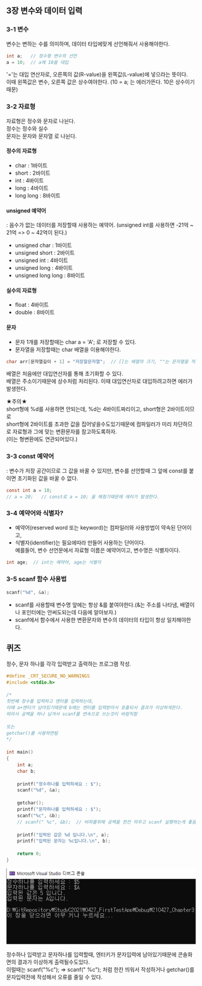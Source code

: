 ## 3장 변수와 데이터 입력

### 3-1 변수 
변수는 변하는 수를 의미하며, 데이터 타입에맞게 선언해줘서 사용해야한다.
```C
int a;   // 정수형 변수의 선언
a = 10;  // a에 10을 대입
```
'='는 대입 연산자로, 오른쪽의 값(R-value)을 왼쪽값(L-value)에 넣으라는 뜻이다. <br>
이때 왼쪽값은 변수, 오른쪽 값은 상수여야한다. (10 = a; 는 에러가뜬다. 10은 상수이기때문)

### 3-2 자료형
자료형은 정수와 문자로 나뉜다.<br>
정수는 정수와 실수<br>
문자는 문자와 문자열 로 나뉜다.<br>

#### 정수의 자료형 
- char  : 1바이트 <br>
- short : 2바이트 <br>
- int   : 4바이트 <br>
- long  : 4바이트 <br>
- long long : 8바이트 <br>

#### unsigned 예약어
: 음수가 없는 데이터를 저장할때 사용하는 예약어. (unsigned int를 사용하면 -21억 ~ 21억 => 0 ~ 42억이 된다.) <br>
- unsigned char  : 1바이트 <br>
- unsigned short : 2바이트 <br>
- unsigned int   : 4바이트 <br>
- unsigned long  : 4바이트 <br>
- unsigned long long : 8바이트 <br>

#### 실수의 자료형
- float  : 4바이트 <br>
- double : 8바이트 <br>

#### 문자
- 문자 1개를 저장할때는 char a = 'A'; 로 저장할 수 있다. <br>
- 문자열을 저장할때는 char 배열을 이용해야한다. <br>
```C
char arr[문자열길이 + 1] = "저장할문자열";  // []는 배열의 크기, ""는 문자열을 적으면된다.(+1은 맨끝에 null을 추가하기위함)
```
배열은 처음에만 대입연산자를 통해 초기화할 수 있다. <br>
배열은 주소이기때문에 상수처럼 처리된다. 이때 대입연산자로 대입하려고하면 에러가 발생한다. <br>

★주의★<br>
short형에 %d를 사용하면 안되는데, %d는 4바이트짜리이고, short형은 2바이트이므로 <br>
short형에 2바이트를 초과한 값을 집어넣을수도있기때문에 컴파일러가 미리 차단하므로 자료형과 그에 맞는 변환문자를 참고하도록하자.<br>
(이는 형변환에도 연관되어있다.)<br>

### 3-3 const 예약어
: 변수가 저장 공간이므로 그 값을 바꿀 수 있지만, 변수를 선언할때 그 앞에 const를 붙이면 초기화된 값을 바꿀 수 없다. <br>
```C
const int a = 10;  
// a = 20;   // const로 a = 10; 을 해줬기때문에 에러가 발생한다.
```

### 3-4 예약어와 식별자?
- 예약어(reserved word 또는 keyword)는 컴파일러와 사용방법이 약속된 단어이고,<br>
- 식별자(identifier)는 필요에따라 만들어 사용하는 단어이다.<br>
예를들어, 변수 선언문에서 자료형 이름은 예약어이고, 변수명은 식별자이다.<br>
```C
int age;  // int는 예약어, age는 식별자
```

### 3-5 scanf 함수 사용법
```C
scanf("%d", &a);  
```
- scanf를 사용할때 변수명 앞에는 항상 &를 붙여야한다.(&는 주소를 나타냄, 배열이나 포인터에는 안써도되는데 다음에 알아보자.)
- scanf에서 함수에서 사용한 변환문자와 변수의 데이터의 타입이 항상 일치해야한다.



## 퀴즈
정수, 문자 하나를 각각 입력받고 출력하는 프로그램 작성. <br>
```C
#define _CRT_SECURE_NO_WARNINGS
#include <stdio.h>

/*
첫번째 정수를 입력하고 엔터를 입력하는데,
이때 a+엔터가 남아있기때문에 b에는 엔터를 입력받아서 호출되서 결과가 이상하게뜬다.
따라서 공백을 하나 남겨서 scanf를 연속으로 쓰는것이 바람직함

또는
getchar()를 사용하면됨
*/

int main()
{
	int a;
	char b;

	printf("정수하나를 입력하세요 : $");
	scanf("%d", &a);
	
	getchar();  
	printf("문자하나를 입력하세요 : $");
	scanf("%c", &b);
	// scanf(" %c", &b);  // 버퍼를위해 공백을 한칸 띄우고 scanf 실행하는게 좋음

	printf("입력된 값은 %d 입니다.\n", a);
	printf("입력된 문자는 %c입니다.\n", b);

	return 0;
}

```
![3장테스트결과](https://github.com/SeoDongWoo1216/StudyC2021/blob/main/210427_Chapter3/result_Image/3.test.PNG)

정수하나 입력받고 문자하나를 입력할때, 엔터키가 문자입력에 남아있기때문에 콘솔화면의 결과가 이상하게 출력될수도있다.<br>
이럴때는 scanf("%c");  => scanf(" %c"); 처럼 한칸 띄워서 작성하거나 getchar()를 문자입력전에 작성해서 오류를 줄일 수 있다.<br>
